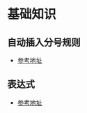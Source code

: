# 基础知识

## 自动插入分号规则 
* [参考地址](https://stackoverflow.com/questions/2846283/what-are-the-rules-for-javascripts-automatic-semicolon-insertion-asi)

## 表达式
* [参考地址](https://developer.mozilla.org/en-US/docs/Web/JavaScript/Guide/Expressions_and_Operators#expressions)